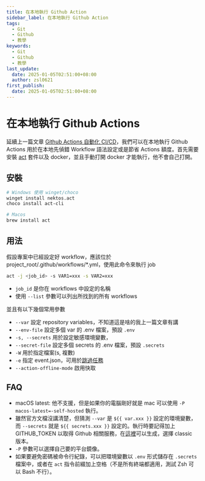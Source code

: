 ```yaml
---
title: 在本地執行 Github Action
sidebar_label: 在本地執行 Github Action
tags:
  - Git
  - Github
  - 教學
keywords:
  - Git
  - Github
  - 教學
last_update:
  date: 2025-01-05T02:51:00+08:00
  author: zsl0621
first_publish:
  date: 2025-01-05T02:51:00+08:00
---
```


# 在本地執行 Github Actions

延續上一篇文章 [Github Actions 自動化 CI/CD](./github-actions)，我們可以在本地執行 Github Actions 用於在本地先偵錯 Workflow 語法設定或是節省 Actions 額度。首先需要安裝 [act](https://nektosact.com/installation/index.html) 套件以及 docker，並且手動打開 docker 才能執行，他不會自己打開。

## 安裝

```sh
# Windows 使用 winget/choco
winget install nektos.act
choco install act-cli

# Macos
brew install act
```

## 用法

假設專案中已經設定好 workflow，應該位於 project_root/.github/workflows/*.yml，使用此命令來執行 job

```sh
act -j <job_id> -s VAR1=xxx -s VAR2=xxx
```

- `job_id` 是你在 workflows 中設定的名稱
- 使用 `--list` 參數可以列出所找到的所有 workflows

並且有以下幾個常用參數

- `--var` 設定 repository variables，不知道這是啥的我上一篇文章有講
- `--env-file` 設定多個 var 的 .env 檔案，預設 `.env`
- `-s, --secrets` 用於設定敏感環境變數，
- `--secret-file` 設定多個 secrets 的 .env 檔案，預設 `.secrets`
- `-W` 用於指定檔案(s, 複數)
- `-e` 指定 event.json，可用於[跳過任務](https://nektosact.com/usage/index.html#skipping-jobs)
- `--action-offline-mode` 啟用快取

## FAQ

- macOS latest: 他不支援，但是如果你的電腦剛好就是 mac 可以使用 `-P macos-latest=-self-hosted` 執行。
- 雖然官方文檔沒講清楚，但猜測 `--var` 是 `${{ var.xxx }}` 設定的環境變數，而 `--secrets` 就是 `${{ secrets.xxx }}` 設定的。執行時要記得加上 GITHUB_TOKEN 以取得 Github 相關服務，在[這裡](https://github.com/settings/tokens)可以生成，選擇 classic 版本。
- `-P` 參數可以選擇自己要的平台鏡像。
- 如果要避免密碼被命令行紀錄，可以把環境變數以 `.env` 形式儲存在 `.secrets` 檔案中，或者在 `act` 指令前綴加上空格（不是所有終端都適用，測試 Zsh 可以 Bash 不行）。
